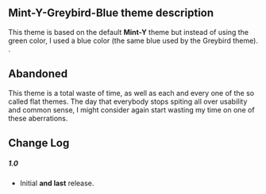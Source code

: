 ## Mint-Y-Greybird-Blue theme description

This theme is based on the default **Mint-Y** theme but instead of using the green color, I used a blue color (the same blue used by the Greybird theme). .

## Abandoned
This theme is a total waste of time, as well as each and every one of the so called flat themes. The day that everybody stops spiting all over usability and common sense, I might consider again start wasting my time on one of these aberrations.

## Change Log

##### 1.0
- Initial **and last** release.

